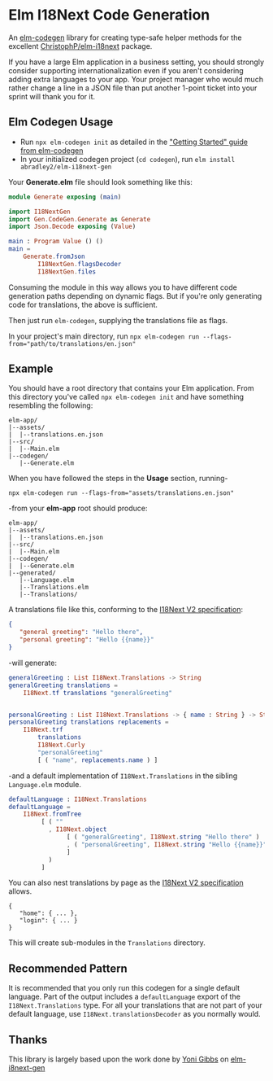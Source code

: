# Elm I18Next Code Generation

An [elm-codegen](https://github.com/mdgriffith/elm-codegen) library for creating type-safe helper methods
for the excellent [ChristophP/elm-i18next](https://package.elm-lang.org/packages/ChristophP/elm-i18next/latest/)
package.

If you have a large Elm application in a business setting, you should strongly consider supporting internationalization
even if you aren't considering adding extra languages to your app. Your project manager who would much rather change a line
in a JSON file than put another 1-point ticket into your sprint will thank you for it.

## Elm Codegen Usage

* Run `npx elm-codegen init` as detailed in the ["Getting Started" guide from elm-codegen](https://github.com/mdgriffith/elm-codegen/blob/main/guide/GettingStarted.md)
* In your initialized codegen project (`cd codegen`), run `elm install abradley2/elm-i18next-gen`

Your **Generate.elm** file should look something like this:

```elm
module Generate exposing (main)

import I18NextGen
import Gen.CodeGen.Generate as Generate
import Json.Decode exposing (Value)

main : Program Value () ()
main = 
    Generate.fromJson
        I18NextGen.flagsDecoder
        I18NextGen.files
```

Consuming the module in this way allows you to have different code generation paths depending on dynamic flags. But if you're only 
generating code for translations, the above is sufficient.

Then just run `elm-codegen`, supplying the translations file as flags.

In your project's main directory, run `npx elm-codegen run --flags-from="path/to/translations/en.json"`

## Example

You should have a root directory that contains your Elm application. From this directory you've called
`npx elm-codegen init` and have something resembling the following:

```
elm-app/
|--assets/
|  |--translations.en.json
|--src/
|  |--Main.elm
|--codegen/
   |--Generate.elm
```

When you have followed the steps in the **Usage** section, running-

```
npx elm-codegen run --flags-from="assets/translations.en.json"
```

-from your **elm-app** root should produce:

```
elm-app/
|--assets/
|  |--translations.en.json
|--src/
|  |--Main.elm
|--codegen/
|  |--Generate.elm
|--generated/
   |--Language.elm
   |--Translations.elm
   |--Translations/   
```

A translations file like this, conforming to the [I18Next V2 specification](https://www.i18next.com/misc/json-format#i18next-json-v2):
```json
{
   "general greeting": "Hello there",
   "personal greeting": "Hello {{name}}"
}
```

-will generate:

```elm
generalGreeting : List I18Next.Translations -> String
generalGreeting translations =
    I18Next.tf translations "generalGreeting"


personalGreeting : List I18Next.Translations -> { name : String } -> String
personalGreeting translations replacements =
    I18Next.trf
        translations
        I18Next.Curly
        "personalGreeting"
        [ ( "name", replacements.name ) ]

```

-and a default implementation of `I18Next.Translations` in the sibling `Language.elm` module.

```elm
defaultLanguage : I18Next.Translations
defaultLanguage =
    I18Next.fromTree
         [ ( ""
           , I18Next.object
                [ ( "generalGreeting", I18Next.string "Hello there" ) 
                , ( "personalGreeting", I18Next.string "Hello {{name}}" )
                ]
           )
         ]
```

You can also nest translations by page as the [I18Next V2 specification](https://www.i18next.com/misc/json-format#i18next-json-v2) allows.
```
{
   "home": { ... },
   "login": { ... }
}
```

This will create sub-modules in the `Translations` directory.

## Recommended Pattern

It is recommended that you only run this codegen for a single default language. Part of the output
includes a `defaultLanguage` export of the `I18Next.Translations` type. For all your translations
that are not part of your default language, use `I18Next.translationsDecoder` as you normally would.

## Thanks

This library is largely based upon the work done by [Yoni Gibbs](https://github.com/yonigibbs) 
on [elm-i8next-gen](https://github.com/yonigibbs/elm-i18next-gen)
